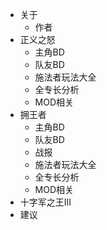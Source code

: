 * 关于
  * 作者
* 正义之怒
  * 主角BD
  * 队友BD
  * 施法者玩法大全
  * 全专长分析
  * MOD相关
* 拥王者
  * 主角BD
  * 队友BD
  * 战报
  * 施法者玩法大全
  * 全专长分析
  * MOD相关
* 十字军之王III
* 建议

